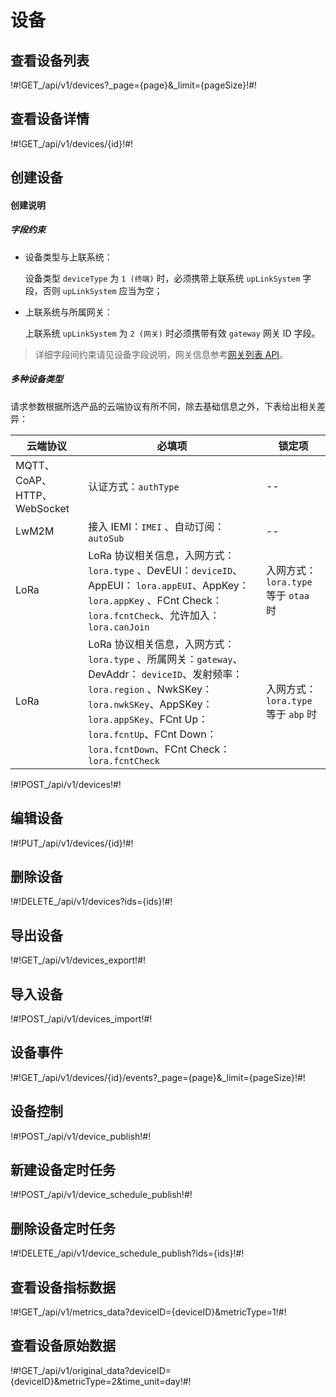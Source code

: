 # 设备

## 查看设备列表

!#!GET_/api/v1/devices?_page={page}&_limit={pageSize}!#!




## 查看设备详情

!#!GET_/api/v1/devices/{id}!#!




## 创建设备

#### 创建说明


##### 字段约束

- 设备类型与上联系统：

  设备类型 `deviceType` 为 `1 (终端)` 时，必须携带上联系统 `upLinkSystem` 字段，否则 `upLinkSystem` 应当为空；

- 上联系统与所属网关：

  上联系统 `upLinkSystem` 为 `2 (网关)` 时必须携带有效 `gateway` 网关 ID 字段。


> 详细字段间约束请见设备字段说明，网关信息参考[网关列表 API](rest/gateways.html#%E6%9F%A5%E7%9C%8B%E7%BD%91%E5%85%B3%E5%88%97%E8%A1%A8)。


##### 多种设备类型

请求参数根据所选产品的云端协议有所不同，除去基础信息之外，下表给出相关差异：

| 云端协议     | 必填项        | 锁定项   |
| --------------- | ----------------- | ------- |
| MQTT、CoAP、HTTP、WebSocket | 认证方式：`authType` | -- |
| LwM2M | 接入 IEMI：`IMEI` 、自动订阅： `autoSub` | -- |
| LoRa | LoRa 协议相关信息，入网方式：`lora.type` 、DevEUI：`deviceID`、AppEUI： `lora.appEUI`、AppKey： `lora.appKey` 、FCnt Check： `lora.fcntCheck`、允许加入：`lora.canJoin` | 入网方式：`lora.type`等于 `otaa` 时 |
| LoRa | LoRa 协议相关信息，入网方式：`lora.type` 、所属网关：`gateway`、DevAddr： `deviceID`、发射频率： `lora.region` 、NwkSKey： `lora.nwkSKey`、AppSKey：`lora.appSKey`、FCnt Up：`lora.fcntUp`、FCnt Down： `lora.fcntDown`、FCnt Check：`lora.fcntCheck` | 入网方式：`lora.type`等于 `abp` 时 |


!#!POST_/api/v1/devices!#!


## 编辑设备

!#!PUT_/api/v1/devices/{id}!#!




## 删除设备

!#!DELETE_/api/v1/devices?ids={ids}!#!




## 导出设备

!#!GET_/api/v1/devices_export!#!




## 导入设备

!#!POST_/api/v1/devices_import!#!




## 设备事件

!#!GET_/api/v1/devices/{id}/events?_page={page}&_limit={pageSize}!#!




## 设备控制

!#!POST_/api/v1/device_publish!#!




## 新建设备定时任务

!#!POST_/api/v1/device_schedule_publish!#!




## 删除设备定时任务

!#!DELETE_/api/v1/device_schedule_publish?ids={ids}!#!




## 查看设备指标数据

!#!GET_/api/v1/metrics_data?deviceID={deviceID}&metricType=1!#!




## 查看设备原始数据

!#!GET_/api/v1/original_data?deviceID={deviceID}&metricType=2&time_unit=day!#!





